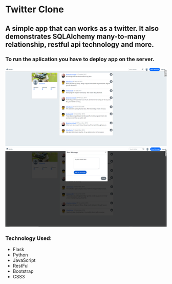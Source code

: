 # Twitter Clone

## A simple app that can works as a twitter. It also demonstrates SQLAlchemy many-to-many relationship, restful api technology and more. 
### To run the aplication you have to deploy app on the server.

<img src="https://raw.githubusercontent.com/Spartak-Belov-Floresku/img-jg/main/twitter-clone-1.png">

<img src="https://raw.githubusercontent.com/Spartak-Belov-Floresku/img-jg/main/twitter-clone-2.png">

### Technology Used:
- Flask
- Python
- JavaScript
- RestFul
- Bootstrap
- CSS3

